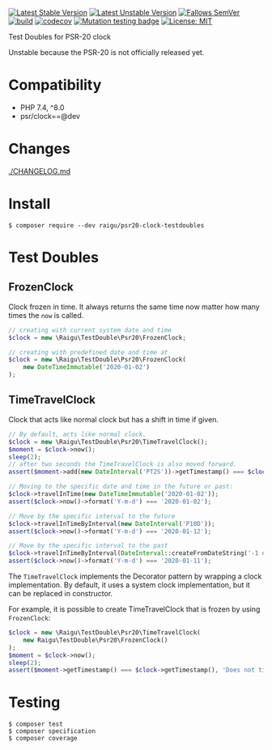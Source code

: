 [![Latest Stable Version](http://poser.pugx.org/raigu/psr20-clock-testdoubles/v)](https://packagist.org/packages/raigu/psr20-clock-testdoubles)
[![Latest Unstable Version](http://poser.pugx.org/raigu/psr20-clock-testdoubles/v/unstable)](https://packagist.org/packages/raigu/psr20-clock-testdoubles)
[![Fallows SemVer](https://img.shields.io/badge/SemVer-2.0.0-green)](https://semver.org/spec/v2.0.0.html)
[![build](https://github.com/raigu/psr20-clock-testdoubles/workflows/build/badge.svg)](https://github.com/raigu/psr20-clock-testdoubles/actions)
[![codecov](https://codecov.io/gh/raigu/psr20-clock-testdoubles/branch/main/graph/badge.svg?token=9DD044TN72)](https://codecov.io/gh/raigu/psr20-clock-testdoubles)
[![Mutation testing badge](https://img.shields.io/endpoint?style=flat&url=https%3A%2F%2Fbadge-api.stryker-mutator.io%2Fgithub.com%2Fraigu%2Fpsr20-clock-testdoubles%2Fmain)](https://dashboard.stryker-mutator.io/reports/github.com/raigu/psr20-clock-testdoubles/main)
[![License: MIT](https://img.shields.io/badge/License-MIT-blue.svg)](LICENSE)


Test Doubles for PSR-20 clock

Unstable because the PSR-20 is not officially released yet.

# Compatibility

* PHP 7.4, ^8.0
* psr/clock==@dev

# Changes

[./CHANGELOG.md](./CHANGELOG.md)

# Install

```shell
$ composer require --dev raigu/psr20-clock-testdoubles
```

# Test Doubles

## FrozenClock

Clock frozen in time. It always returns the same time now matter how many times the `now` is called.

```php
// creating with current system date and time
$clock = new \Raigu\TestDouble\Psr20\FrozenClock;

// creating with predefined date and time at
$clock = new \Raigu\TestDouble\Psr20\FrozenClock(
    new DateTimeImmutable('2020-01-02')
);
```

## TimeTravelClock

Clock that acts like normal clock but has a shift in time if given.

```php
// By default, acts like normal clock. 
$clock = new \Raigu\TestDouble\Psr20\TimeTravelClock();
$moment = $clock->now();
sleep(2);
// after two seconds the TimeTravelClock is also moved forward.
assert($moment->add(new DateInterval('PT2S'))->getTimestamp() === $clock->now()->getTimestamp());

// Moving to the specific date and time in the future or past:
$clock->travelInTime(new DateTimeImmutable('2020-01-02'));
assert($clock->now()->format('Y-m-d') === '2020-01-02');

// Move by the specific interval to the future
$clock->travelInTimeByInterval(new DateInterval('P10D'));
assert($clock->now()->format('Y-m-d') === '2020-01-12');

// Move by the specific interval to the past
$clock->travelInTimeByInterval(DateInterval::createFromDateString('-1 day'));
assert($clock->now()->format('Y-m-d') === '2020-01-11');
```

The `TimeTravelClock` implements the Decorator pattern by wrapping 
a clock implementation. By default, it uses a system clock implementation, 
but it can be replaced in constructor.

For example, it is possible to create TimeTravelClock that is frozen by using `FrozenClock`:

```php
$clock = new \Raigu\TestDouble\Psr20\TimeTravelClock(
    new Raigu\TestDouble\Psr20\FrozenClock()
);
$moment = $clock->now();
sleep(2);
assert($moment->getTimestamp() === $clock->getTimestamp(), 'Does not tick because base clock is frozen.');
```

# Testing

```shell
$ composer test
$ composer specification 
$ composer coverage
```
